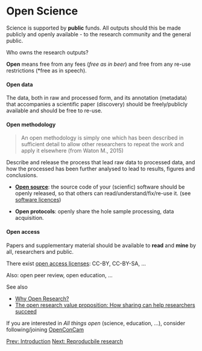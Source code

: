 # Open Science

Science is supported by **public** funds. All outputs should this be
made publicly and openly available - to the research community and the
general public.

Who owns the research outputs?

**Open** means free from any fees (*free as in beer*) and free from
any re-use restrictions (*free as in speech).

#### Open data

The data, both in raw and processed form, and its annotation
(metadata) that accompanies a scientific paper (discovery) should be
freely/publicly available and should be free to re-use.

#### Open methodology

> An open methodology is simply one which has been described in
> sufficient detail to allow other researchers to repeat the work and
> apply it elsewhere (from Waton M., 2015)

Describe and release the process that lead raw data to processed data,
and how the processed has been further analysed to lead to results,
figures and conclusions.

- **[Open source](http://opensource.org/osd)**: the source code of
  your (scienfic) software should be openly released, so that others
  can read/understand/fix/re-use it. (see
  [software licences](http://opensource.org/licenses))

- **Open protocols**: openly share the hole sample processing, data
  acquisition.

#### Open access

Papers and supplementary material should be available to **read** and
**mine** by all, researchers and public.

There exist
[open access licenses](https://creativecommons.org/licenses/): CC-BY,
CC-BY-SA, ...

Also: open peer review, open education, ... 

See also 

- [Why Open Research?](http://whyopenresearch.org/)
- [The open research value proposition: How sharing can help researchers succeed](https://figshare.com/articles/The_open_research_value_proposition_How_sharing_can_help_researchers_succeed/1619902)

If you are interested in *All things open* (science, education, ...),
consider following/joining [OpenConCam](http://www.openconcam.org/)

[Prev: Introduction](./01-intro.md)
[Next: Reproducbile research](./03-rr.md)
